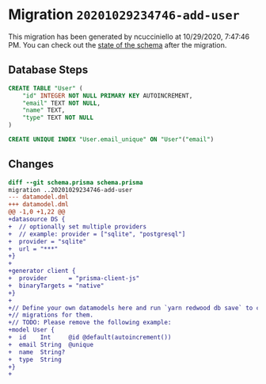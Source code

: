 # Migration `20201029234746-add-user`

This migration has been generated by ncucciniello at 10/29/2020, 7:47:46 PM.
You can check out the [state of the schema](./schema.prisma) after the migration.

## Database Steps

```sql
CREATE TABLE "User" (
    "id" INTEGER NOT NULL PRIMARY KEY AUTOINCREMENT,
    "email" TEXT NOT NULL,
    "name" TEXT,
    "type" TEXT NOT NULL
)

CREATE UNIQUE INDEX "User.email_unique" ON "User"("email")
```

## Changes

```diff
diff --git schema.prisma schema.prisma
migration ..20201029234746-add-user
--- datamodel.dml
+++ datamodel.dml
@@ -1,0 +1,22 @@
+datasource DS {
+  // optionally set multiple providers
+  // example: provider = ["sqlite", "postgresql"]
+  provider = "sqlite"
+  url = "***"
+}
+
+generator client {
+  provider      = "prisma-client-js"
+  binaryTargets = "native"
+}
+
+// Define your own datamodels here and run `yarn redwood db save` to create
+// migrations for them.
+// TODO: Please remove the following example:
+model User {
+  id    Int     @id @default(autoincrement())
+  email String  @unique
+  name  String?
+  type  String
+}
+
```


